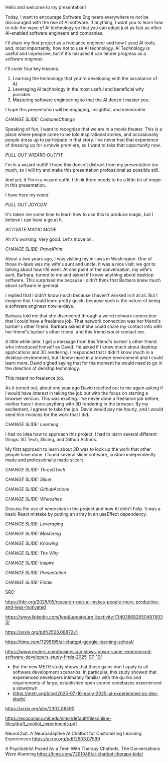 Hello and welcome to my presentation!

Today, I want to encourage Software Engineers everywhere to not be discouraged with the rise of AI software. If anything, I want you to learn how to ride the wave of AI technology so that you can adapt just as fast as other AI-enabled software engineers and companies.

I'll share my first project as a freelance engineer and how I used AI tools, and, most importantly, how not to use AI technology. AI Technology is useful and impressive, but if it's misused it can hinder progress as a software engineer.

I'll cover four key lessons.

1. Learning the technology that you're developing with the assistance of AI.
2. Leveraging AI technology in the most useful and beneficial why possible.
3. Mastering software engineering so that the AI doesn't master you.

I hope this presentation will be engaging, insightful, and memorable.

_CHANGE SLIDE: CostumeChange_

Speaking of fun, I want to recognize that we are in a movie theater. This is a place where people come to be told inspirational stories, and occasionally people dress up to participate in that story. I've never had that experience of dressing up for a movie premiere, so I want to take that opportunity now.

_PULL OUT WIZARD OUTFIT_

I'm in a wizard outfit! I hope this doesn't distract from my presentation too much, so I will try and make this presentation professional as possible still.

And yet, if I'm in a wizard outfit, I think there needs to be a little bit of _magic_ in this presentation.

I have here my _wand_.

_PULL OUT JOYCON_

It's taken me some time to learn how to use this to produce magic, but I believe I can have a go at it.

_ACTIVATE MAGIC MODE_

Ah it's working. Very good. Let's move on.

_CHANGE SLIDE: ProvelPrint_

About a two years ago, I was visiting my in-laws in Washington. One of those in-laws was my wife's aunt and uncle. It was a nice visit; we got to talking about how life went. At one point of the conversation, my wife's aunt, Barbara, turned to me and asked if I knew anything about desktop software. This surprised me because I didn't think that Barbara knew much about software in general.

I replied that I didn't know much because I haven't worked in it at all. But I imagine that I could learn pretty quick, because such is the nature of being a software engineer now-a-days.

Barbara told me that she discovered through a weird network connection that I could have a freelance job. That network connection was her friend's barber's other friend. Barbara asked if she could share my contact info with her friend's barber's other friend, and this friend would contact me.

A little while later, I got a message from this friend's barber's other friend who introduced himself as David. He asked if I knew much about desktop applications and 3D rendering. I responded that I didn't know much in a desktop environment, but I knew more in a browser environment and I could learn more. David sighed saying that for the moment he would need to go in the direction of desktop technology.

This meant no freelance job.

As it turned out, about one year ago David reached out to me again asking if I would have interest in taking the job but with the focus on starting a browser version. This was exciting. I've never done a freelance job before, neither have I done anything with 3D rendering in the browser. By my excitement, I agreed to take the job. David would pay me hourly, and I would send him invoices for the work that I did.

_CHANGE SLIDE: Learning_

I had no idea how to approach this project. I had to learn several different things: 3D Tech, Slicing, and Github Actions.

My first approach to learn about 3D was to look up the work that other people have done. I found several slicer software, custom independently made and professionally made slicers.

_CHANGE SLIDE: ThreeDTech_

_CHANGE SLIDE: Slicer_

_CHANGE SLIDE: GithubActions_

_CHANGE SLIDE: Whooshes_

Discuss the use of whooshes in the project and how AI didn't help. It was a basic React mistake by putting an array in an useEffect dependency.

_CHANGE SLIDE: Leveraging_

_CHANGE SLIDE: Mastering_

_CHANGE SLIDE: Knowing_

_CHANGE SLIDE: The Why_

_CHANGE SLIDE: Inspire_

_CHANGE SLIDE: Presentation_

_CHANGE SLIDE: Finale_


SRC:

https://hbr.org/2025/05/research-gen-ai-makes-people-more-productive-and-less-motivated

https://www.linkedin.com/feed/update/urn:li:activity:7340386826504876033/

https://arxiv.org/pdf/2506.08872v1

https://time.com/7295195/ai-chatgpt-google-learning-school/

https://www.reuters.com/business/ai-slows-down-some-experienced-software-developers-study-finds-2025-07-10/

- But the new METR study shows that those gains don’t apply to all software development scenarios. In particular, this study showed that experienced developers intimately familiar with the quirks and requirements of large, established open source codebases experienced a slowdown.
- https://metr.org/blog/2025-07-10-early-2025-ai-experienced-os-dev-study/

https://arxiv.org/abs/2302.06590

https://economics.mit.edu/sites/default/files/inline-files/draft_copilot_experiments.pdf

NeuroChat: A Neuroadaptive AI Chatbot for Customizing Learning Experiences
https://arxiv.org/pdf/2503.07599

A Psychiatrist Posed As a Teen With Therapy Chatbots. The Conversations Were Alarming
https://time.com/7291048/ai-chatbot-therapy-kids/
